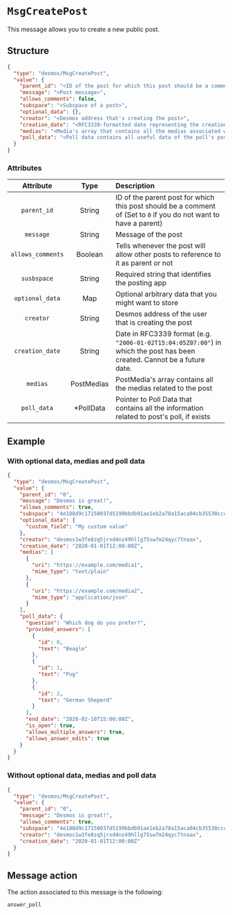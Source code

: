 # `MsgCreatePost`
This message allows you to create a new public post. 

## Structure
```json
{
  "type": "desmos/MsgCreatePost",
  "value": {
    "parent_id": "<ID of the post for which this post should be a comment of>",
    "message": "<Post message>",
    "allows_comments": false,
    "subspace": "<Subspace of a post>",
    "optional_data": {},
    "creator": "<Desmos address that's creating the post>",
    "creation_date": "<RFC3339-formatted date representing the creation date of the post>",
    "medias": "<Media's array that contains all the medias associated with the post",
    "poll_data": "<Poll data contains all useful data of the poll's post>"
  }
}
```

### Attributes
| Attribute | Type | Description |
| :-------: | :----: | :-------- |
| `parent_id` | String | ID of the parent post for which this post should be a comment of (Set to `0` if you do not want to have a parent) |
| `message` | String | Message of the post |
| `allows_comments` | Boolean | Tells whenever the post will allow other posts to reference to it as parent or not | 
| `susbspace` | String | Required string that identifies the posting app |
| `optional_data` | Map | Optional arbitrary data that you might want to store |
| `creator` | String | Desmos address of the user that is creating the post |
| `creation_date` | String | Date in RFC3339 format (e.g. `"2006-01-02T15:04:05Z07:00"`) in which the post has been created. Cannot be a future date. |
| `medias` | PostMedias | PostMedia's array contains all the medias related to the post |
| `poll_data` | *PollData | Pointer to Poll Data that contains all the information related to post's poll, if exists |
## Example
### With optional data, medias and poll data
```json
{
  "type": "desmos/MsgCreatePost",
  "value": {
    "parent_id": "0",
    "message": "Desmos is great!",
    "allows_comments": true,
    "subspace": "4e188d9c17150037d5199bbdb91ae1eb2a78a15aca04cb35530cccb81494b36e",
    "optional_data": {
      "custom_field": "My custom value"
    },
    "creator": "desmos1w3fe8zq5jrxd4nz49hllg75sw7m24qyc7tnaax",
    "creation_date": "2020-01-01T12:00:00Z",
    "medias": [
      {
        "uri": "https://example.com/media1",
        "mime_type": "text/plain"
      },
      {
        "uri": "https://example.com/media2",
        "mime_type": "application/json"
      }
    ],
    "poll_data": {
      "question": "Which dog do you prefer?",
      "provided_answers": [
        {
          "id": 0,
          "text": "Beagle"
        },
        {
          "id": 1,
          "text": "Pug"
        },
        {
          "id": 2,
          "text": "German Sheperd"
        }
      ],
      "end_date": "2020-02-10T15:00:00Z",
      "is_open": true,
      "allows_multiple_answers": true,
      "allows_answer_edits": true
    }
  }
}
``` 

### Without optional data, medias and poll data
```json
{
  "type": "desmos/MsgCreatePost",
  "value": {
    "parent_id": "0",
    "message": "Desmos is great!",
    "allows_comments": true,
    "subspace": "4e188d9c17150037d5199bbdb91ae1eb2a78a15aca04cb35530cccb81494b36e",
    "creator": "desmos1w3fe8zq5jrxd4nz49hllg75sw7m24qyc7tnaax",
    "creation_date": "2020-01-01T12:00:00Z"
  }
}
```

## Message action
The action associated to this message is the following: 

```
answer_poll
```